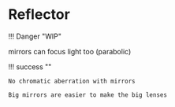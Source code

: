 # Reflector

!!! Danger "WIP"

mirrors can focus light too (parabolic)

!!! success ""

    No chromatic aberration with mirrors

    Big mirrors are easier to make the big lenses
